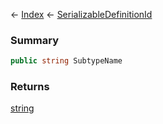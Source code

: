 ← [Index](Api-Index) ← [SerializableDefinitionId](VRage.ObjectBuilders.SerializableDefinitionId)

### Summary

```csharp
public string SubtypeName
```

### Returns

[string](https://docs.microsoft.com/en-us/dotnet/api/system.string?view=netframework-4.6)

